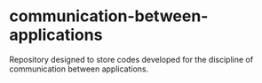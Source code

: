 # communication-between-applications
Repository designed to store codes developed for the discipline of communication between applications.
